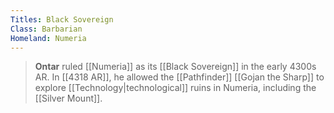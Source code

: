 ```yaml
---
Titles: Black Sovereign
Class: Barbarian
Homeland: Numeria
---
```


> **Ontar** ruled [[Numeria]] as its [[Black Sovereign]] in the early 4300s AR. In [[4318 AR]], he allowed the [[Pathfinder]] [[Gojan the Sharp]] to explore [[Technology|technological]] ruins in Numeria, including the [[Silver Mount]].








